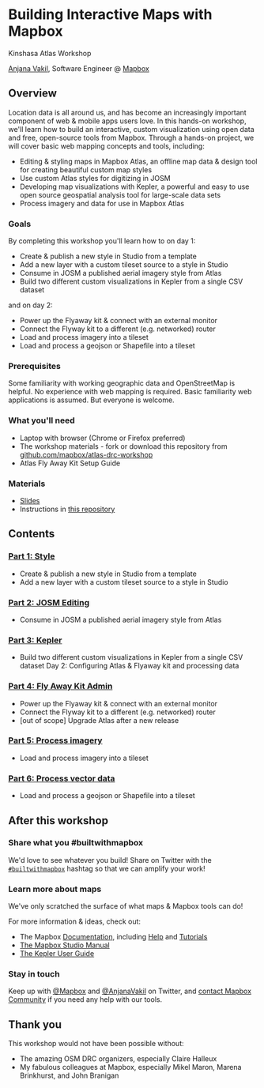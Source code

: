 # Building Interactive Maps with Mapbox

Kinshasa Atlas Workshop

[Anjana Vakil](https://twitter.com/AnjanaVakil), Software Engineer @ [Mapbox](https://www.mapbox.com)


## Overview

Location data is all around us, and has become an increasingly important component of web & mobile apps users love. In this hands-on workshop, we'll learn how to build an interactive, custom visualization using open data and free, open-source tools from Mapbox. Through a hands-on project, we will cover basic web mapping concepts and tools, including:
- Editing & styling maps in Mapbox Atlas, an offline map data & design tool for creating beautiful custom map styles
- Use custom Atlas styles for digitizing in JOSM
- Developing map visualizations with Kepler, a powerful and easy to use open source geospatial analysis tool for large-scale data sets
- Process imagery and data for use in Mapbox Atlas


### Goals

By completing this workshop you'll learn how to on day 1:
- Create & publish a new style in Studio from a template
- Add a new layer with a custom tileset source to a style in Studio
- Consume in JOSM a published aerial imagery style from Atlas
- Build two different custom visualizations in Kepler from a single CSV dataset

and on day 2:
- Power up the Flyaway kit & connect with an external monitor
- Connect the Flyway kit to a different (e.g. networked) router
- Load and process imagery into a tileset
- Load and process a geojson or Shapefile into a tileset

### Prerequisites

Some familiarity with working geographic data and OpenStreetMap is helpful. No experience with web mapping is required. Basic familiarity web applications is assumed. But everyone is welcome.

### What you'll need

- Laptop with browser (Chrome or Firefox preferred)
- The workshop materials - fork or download this repository from [github.com/mapbox/atlas-drc-workshop](https://github.com/mapbox/atlas-drc-workshop)
- Atlas Fly Away Kit Setup Guide

### Materials

- [Slides](https://docs.google.com/presentation/d/1kREE7Nq2v_INX4tWGRUP7QZ0zIHQNj6f4YGOwVrNB-A/edit?usp=sharing)
- Instructions in [this repository](https://github.com/mapbox/atlas-drc-workshop)

## Contents

### [Part 1: Style](part-style.md)

* Create & publish a new style in Studio from a template
* Add a new layer with a custom tileset source to a style in Studio

### [Part 2: JOSM Editing](part-josm-edit.md)

* Consume in JOSM a published aerial imagery style from Atlas

### [Part 3: Kepler](part-kepler.md)

* Build two different custom visualizations in Kepler from a single CSV dataset
Day 2: Configuring Atlas & Flyaway kit and processing data

### [Part 4: Fly Away Kit Admin](part-kit-admin.md)

* Power up the Flyaway kit & connect with an external monitor
* Connect the Flyway kit to a different (e.g. networked) router
* [out of scope] Upgrade Atlas after a new release

### [Part 5: Process imagery](part-process-imagery.md)

* Load and process imagery into a tileset

### [Part 6: Process vector data](part-process-vector.md)

* Load and process a geojson or Shapefile into a tileset

## After this workshop

### Share what you #builtwithmapbox
We'd love to see whatever you build! Share on Twitter with the [`#builtwithmapbox`](https://twitter.com/hashtag/builtwithmapbox) hashtag so that we can amplify your work!

### Learn more about maps
We've only scratched the surface of what maps & Mapbox tools can do!

For more information & ideas, check out:
- The Mapbox [Documentation](https://docs.mapbox.com), including [Help](https://docs.mapbox.com/help/) and [Tutorials](https://docs.mapbox.com/help/tutorials)
- [The Mapbox Studio Manual](https://docs.mapbox.com/studio-manual/)
- [The Kepler User Guide](https://github.com/keplergl/kepler.gl/blob/master/docs/user-guides/j-get-started.md)

### Stay in touch

Keep up with [@Mapbox](https://twitter.com/mapbox) and [@AnjanaVakil](https://twitter.com/anjanavakil) on Twitter, and [contact Mapbox Community](https://www.mapbox.com/community) if you need any help with our tools.  

## Thank you

This workshop would not have been possible without:
- The amazing OSM DRC organizers, especially Claire Halleux
- My fabulous colleagues at Mapbox, especially Mikel Maron, Marena Brinkhurst, and John Branigan
